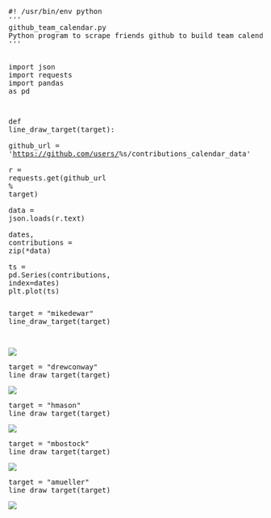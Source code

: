 <div class="highlight"><pre><span class="c">#! /usr/bin/env python</span>
<span class="sd">&#39;&#39;&#39;</span>
<span class="sd">github_team_calendar.py</span>
<span class="sd">Python program to scrape friends github to build team calendar for github</span>
<span class="sd">&#39;&#39;&#39;</span>


<span class="kn">import</span> <span class="nn">json</span>
<span class="kn">import</span> <span class="nn">requests</span>
<span class="kn">import</span> <span class="nn">pandas</span> <span class="kn">as</span> <span class="nn">pd</span>


<span class="k">def</span> <span class="nf">line_draw_target</span><span class="p">(</span><span class="n">target</span><span class="p">):</span>                                                    
    <span class="n">github_url</span> <span class="o">=</span> <span class="s">&#39;https://github.com/users/</span><span class="si">%s</span><span class="s">/contributions_calendar_data&#39;</span>       
    <span class="n">r</span> <span class="o">=</span> <span class="n">requests</span><span class="o">.</span><span class="n">get</span><span class="p">(</span><span class="n">github_url</span> <span class="o">%</span> <span class="n">target</span><span class="p">)</span>                                                                                                                                                                                                                                                                                   
    <span class="n">data</span> <span class="o">=</span> <span class="n">json</span><span class="o">.</span><span class="n">loads</span><span class="p">(</span><span class="n">r</span><span class="o">.</span><span class="n">text</span><span class="p">)</span>                                                    
    <span class="n">dates</span><span class="p">,</span> <span class="n">contributions</span> <span class="o">=</span> <span class="nb">zip</span><span class="p">(</span><span class="o">*</span><span class="n">data</span><span class="p">)</span>                                            
    <span class="n">ts</span> <span class="o">=</span> <span class="n">pd</span><span class="o">.</span><span class="n">Series</span><span class="p">(</span><span class="n">contributions</span><span class="p">,</span> <span class="n">index</span><span class="o">=</span><span class="n">dates</span><span class="p">)</span>
    <span class="n">plt</span><span class="o">.</span><span class="n">plot</span><span class="p">(</span><span class="n">ts</span><span class="p">)</span>
</pre></div>



<div class="highlight"><pre><span class="n">target</span> <span class="o">=</span> <span class="s">&quot;mikedewar&quot;</span>
<span class="n">line_draw_target</span><span class="p">(</span><span class="n">target</span><span class="p">)</span>
        
</pre></div>



![](tests/ipynbref/data_geeks_team_calendar_orig_files/data_geeks_team_calendar_orig_fig_00.png)


<div class="highlight"><pre><span class="n">target</span> <span class="o">=</span> <span class="s">&quot;drewconway&quot;</span>
<span class="n">line_draw_target</span><span class="p">(</span><span class="n">target</span><span class="p">)</span>
</pre></div>



![](tests/ipynbref/data_geeks_team_calendar_orig_files/data_geeks_team_calendar_orig_fig_01.png)


<div class="highlight"><pre><span class="n">target</span> <span class="o">=</span> <span class="s">&quot;hmason&quot;</span>
<span class="n">line_draw_target</span><span class="p">(</span><span class="n">target</span><span class="p">)</span>
</pre></div>



![](tests/ipynbref/data_geeks_team_calendar_orig_files/data_geeks_team_calendar_orig_fig_02.png)


<div class="highlight"><pre><span class="n">target</span> <span class="o">=</span> <span class="s">&quot;mbostock&quot;</span>
<span class="n">line_draw_target</span><span class="p">(</span><span class="n">target</span><span class="p">)</span>
</pre></div>



![](tests/ipynbref/data_geeks_team_calendar_orig_files/data_geeks_team_calendar_orig_fig_03.png)


<div class="highlight"><pre><span class="n">target</span> <span class="o">=</span> <span class="s">&quot;amueller&quot;</span>
<span class="n">line_draw_target</span><span class="p">(</span><span class="n">target</span><span class="p">)</span>
</pre></div>



![](tests/ipynbref/data_geeks_team_calendar_orig_files/data_geeks_team_calendar_orig_fig_04.png)


